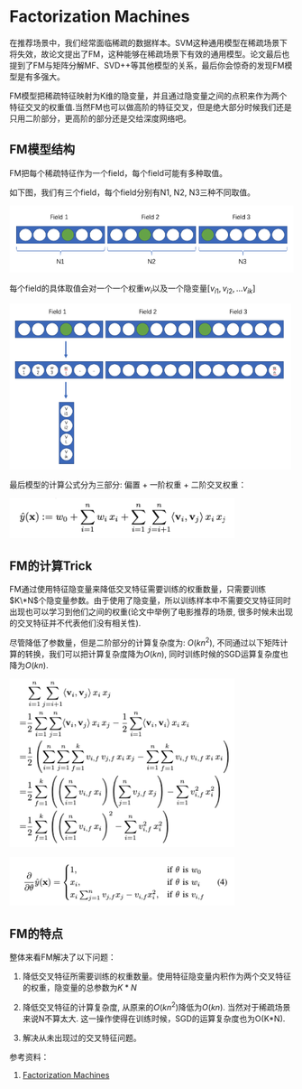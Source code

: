 # Factorization Machines

在推荐场景中，我们经常面临稀疏的数据样本。SVM这种通用模型在稀疏场景下将失效，故论文提出了FM，这种能够在稀疏场景下有效的通用模型。论文最后也提到了FM与矩阵分解MF、SVD++等其他模型的关系，最后你会惊奇的发现FM模型是有多强大。

FM模型把稀疏特征映射为K维的隐变量，并且通过隐变量之间的点积来作为两个特征交叉的权重值.当然FM也可以做高阶的特征交叉，但是绝大部分时候我们还是只用二阶部分，更高阶的部分还是交给深度网络吧。

## FM模型结构

FM把每个稀疏特征作为一个field，每个field可能有多种取值。

如下图，我们有三个field，每个field分别有N1, N2, N3三种不同取值。

<p><img src="./src/fm_field.png" width=600></p>

每个field的具体取值会对一个一个权重$w_i$以及一个隐变量$[v_{i1},v_{i2},...v_{ik}]$

<p><img src="./src/fm_vector.png" width=500></p>

最后模型的计算公式分为三部分: 偏置 + 一阶权重 + 二阶交叉权重：

<p><img src="./src/fm_formular.png" width=400></p>

## FM的计算Trick

FM通过使用特征隐变量来降低交叉特征需要训练的权重数量，只需要训练$K\*N$个隐变量参数。由于使用了隐变量，所以训练样本中不需要交叉特征同时出现也可以学习到他们之间的权重(论文中举例了电影推荐的场景, 很多时候未出现的交叉特征并不代表他们没有相关性).

尽管降低了参数量，但是二阶部分的计算复杂度为: $O(kn^2)$, 不同通过以下矩阵计算的转换，我们可以把计算复杂度降为$O(kn)$, 同时训练时候的SGD运算复杂度也降为$O(kn)$. 

<p><img src="./src/fm_formular_reduce_complexity.png" width=400></p>
<p><img src="./src/fm_sgd.png" width=400></p>

## FM的特点

整体来看FM解决了以下问题：

1. 降低交叉特征所需要训练的权重数量。使用特征隐变量内积作为两个交叉特征的权重，隐变量的总参数为$K*N$

2. 降低交叉特征的计算复杂度, 从原来的$O(kn^2)$降低为$O(kn)$. 当然对于稀疏场景来说N不算太大. 这一操作使得在训练时候，SGD的运算复杂度也为O(K*N).
   
3. 解决从未出现过的交叉特征问题。

参考资料：
1. [Factorization Machines](https://www.csie.ntu.edu.tw/~b97053/paper/Rendle2010FM.pdf)
